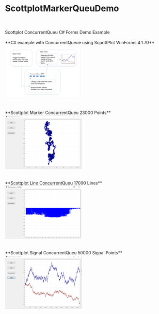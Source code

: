 # ScottplotMarkerQueuDemo
<br>
<br> Scottplot ConcurrentQueu C# Forms Demo Example
<br>
<br>**C# example with ConcurrentQueue using ScpottPlot WinForms 4.1.70**
<br>

<img src="https://github.com/gitfrid/ScottplotMarkerQueuDemo/blob/eaedc80f975ba92b9aa319bbf357a4443fa68cc3/Documentation/Scottplot_ConcurrentQueue_Workflow.png" width="50%" height="50%" />
<br>
<br>
<br>**Scottplot Marker ConcurrentQueu 23000 Points**

<img src="https://github.com/gitfrid/ScottplotMarkerQueuDemo/blob/eac953b28c794678d2208b98ef7aaffd1833573d/Documentation/Marker%20Plot%2023000%20Points.png" width="50%" height="50%" />

<br>
<br>
<br>**Scottplot Line ConcurrentQueu 17000 Lines**

<img src="https://github.com/gitfrid/ScottplotMarkerQueuDemo/blob/eac953b28c794678d2208b98ef7aaffd1833573d/Documentation/Lines%20Plot%2017000%20Points.png" width="50%" height="50%" />
<br>
<br>
<br>**Scottplot Signal ConcurrentQueu 50000 Signal Points**

<img src="https://github.com/gitfrid/ScottplotMarkerQueuDemo/blob/eac953b28c794678d2208b98ef7aaffd1833573d/Documentation/Signal%20Plot%2050000%20Points.png" width="50%" height="50%" />
<br>
<br>
<br>

